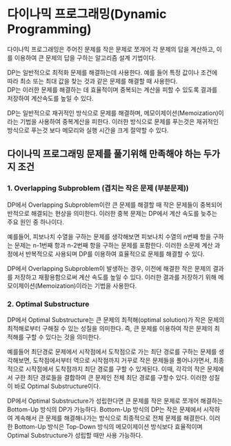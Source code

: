 # 다이나믹 프로그래밍(Dynamic Programming)
다이나믹 프로그래밍은 주어진 문제를 작은 문제로 쪼개어 각 문제의 답을 계산하고,
이를 이용하여 큰 문제의 답을 구하는 알고리즘 설계 기법이다.

DP는 일반적으로 최적화 문제를 해결하는데 사용한다. 예를 들어 특정 값이나 조건에 따라
최소 또는 최대 값을 찾는 것과 같은 문제를 해결할 때 사용한다.
<br>
DP는 이러한 문제를 해결하는 데 효율적이며 중복되는 계산을 피할 수 있도록 결과를 저장하여 계산속도를 높일 수 있다.

DP는 일반적으로 재귀적인 방식으로 문제를 해결하며, 메모이제이션(Memoization)이라는 기법을 사용하여 중복계산을 피한다.
이러한 방식으로 문제를 푸는것은 재귀적인 방식으로 푸는것 보다 메모리와 실행 시간을 크게 절약할 수 있다.
<br>

## 다이나믹 프로그래밍 문제를 풀기위해 만족해야 하는 두가지 조건
### 1. Overlapping Subproblem (겹치는 작은 문제 (부분문제))
DP에서 Overlapping Subproblem이란 큰 문제를 해결할 때 작은 문제들이 중복되어 반적으로 해결되는 현상을 의미한다.
이러한 중복 문제는 DP에서 계산 속도를 늦추는 주요 원인 중 하나이다.

예를들어, 피보나치 수열을 구하는 문제를 생각해보면 피보나치 수열의 n번째 항을 구하는 문제는
n-1번째 항과 n-2번째 항을 구하는 문제를 포함한다. 
이러한 소문제 계산 과정에서 반복적으로 사용되며 DP를 이용하여 효율적으로 문제를 해결할 수 있다.

DP에서 Overlapping Subproblem이 발생하는 경우, 이전에 해결한 작은 문제의 결과를 저장하고 재활용함으로써 계산 속도를 높일 수 있다.
이러한 결과를 저장하기 위해 메모이제이션(Memoization)이라는 기법을 사용한다.


### 2. Optimal Substructure
DP에서 Optimal Substructure는 큰 문제의 최적해(optimal solution)가 작은 문제의 최적해로부터 구해질 수 있는 성질을 의미한다.
즉, 큰 문제를 이용하여 작은 문제의 최적해를 구할 수 있다는 것을 의미한다.

예를들어 최단경로 문제에서 시작점에서 도착점으로 가는 최단 경로를 구하는 문제를 생각해보면,
도착점에서부터 역으로 시작점까지 거꾸로 작은 문제들을 풀어나가면서,
최종적으로 시작점에서 도착점까지 최단 경로를 구할 수 있게된다.
이때, 각각의 작은 문제에서 구한 최단 경로들을 결합하여 큰 문제인 전체 최단 경로를 구할수 있다.
이러한 성질이 바로 Optimal Substructure이다.

DP에서 Optimal Substructure가 성립한다면 큰 문제를 작은 문제로 쪼개어 해결하는 Bottom-Up 방식의 DP가 가능하다.
Bottom-Up 방식의 DP는 작은 문제에서 시작하여 계속해서 큰 문제를 해결해나가는 방식으로 최종적으로 전체 문제를 해결한다.
이러한 Bottom-Up 방식은 Top-Down 방식의 메모이제이션 방식보다 효율적이며 Optimal Substructure가 성립할 때만 사용 가능하다. 
